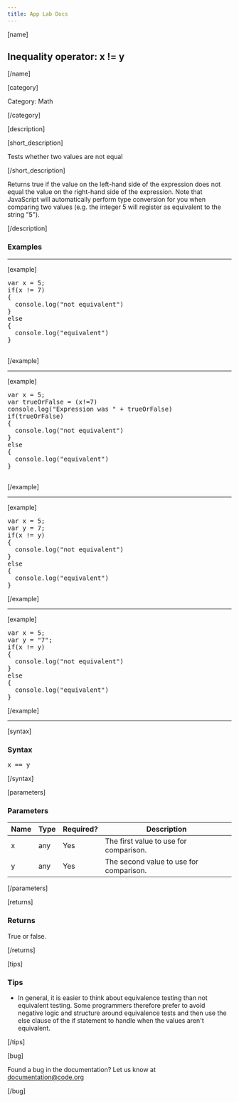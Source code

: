 ```yaml
---
title: App Lab Docs
---
```


[name]

## Inequality operator: x != y

[/name]


[category]

Category: Math

[/category]

[description]

[short_description]

Tests whether two values are not equal

[/short_description]

Returns true if the value on the left-hand side of the expression does not equal the value on the right-hand side of the expression.  Note that JavaScript will automatically perform type conversion for you when comparing two values (e.g. the integer 5 will register as equivalent to the string "5").

[/description]

### Examples
____________________________________________________

[example]

<pre>
var x = 5;
if(x != 7)
{
  console.log("not equivalent")
}
else
{
  console.log("equivalent")
}

</pre>

[/example]

____________________________________________________

[example]

<pre>
var x = 5;
var trueOrFalse = (x!=7)
console.log("Expression was " + trueOrFalse)
if(trueOrFalse)
{
  console.log("not equivalent")
}
else
{
  console.log("equivalent")
}

</pre>

[/example]

____________________________________________________
[example]

<pre>
var x = 5;
var y = 7;
if(x != y)
{
  console.log("not equivalent")
}
else
{
  console.log("equivalent")
}
</pre>

[/example]

____________________________________________________
[example]

<pre>
var x = 5;
var y = "7";
if(x != y)
{
  console.log("not equivalent")
}
else
{
  console.log("equivalent")
}
</pre>

[/example]

____________________________________________________

[syntax]

### Syntax
<pre>
x == y
</pre>

[/syntax]

[parameters]

### Parameters

| Name  | Type | Required? | Description |
|-----------------|------|-----------|-------------|
| x | any | Yes | The first value to use for comparison.  |
| y | any | Yes | The second value to use for comparison.  |

[/parameters]

[returns]

### Returns
True or false.

[/returns]

[tips]

### Tips
- In general, it is easier to think about equivalence testing than not equivalent testing.  Some programmers therefore prefer to avoid negative logic  and structure around equivalence tests and then use the else clause of the if statement to handle when the values aren't equivalent.  


[/tips]

[bug]

Found a bug in the documentation? Let us know at documentation@code.org

[/bug]
